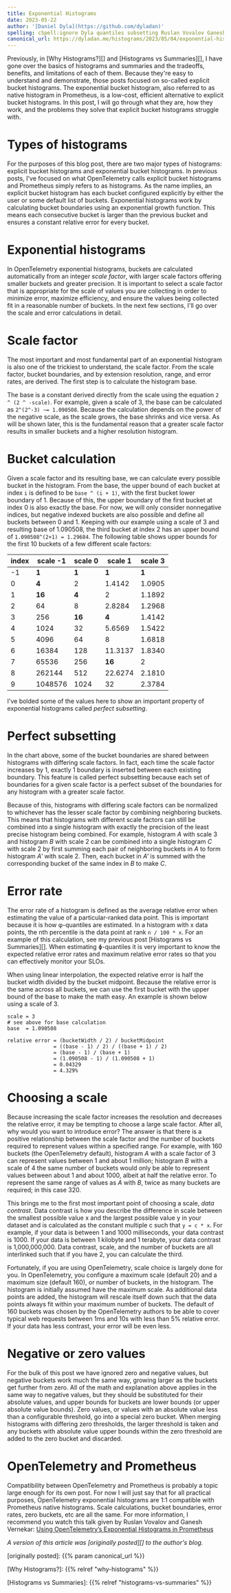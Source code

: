 ```yaml
---
title: Exponential Histograms
date: 2023-05-22
author: '[Daniel Dyla](https://github.com/dyladan)'
spelling: cSpell:ignore Dyla quantiles subsetting Ruslan Vovalov Ganesh Vernekar
canonical_url: https://dyladan.me/histograms/2023/05/04/exponential-histograms/
---
```


Previously, in [Why Histograms?][] and [Histograms vs Summaries][], I have gone
over the basics of histograms and summaries and the tradeoffs, benefits, and
limitations of each of them. Because they're easy to understand and demonstrate,
those posts focused on so-called explicit bucket histograms. The exponential
bucket histogram, also referred to as native histogram in Prometheus, is a
low-cost, efficient alternative to explicit bucket histograms. In this post, I
will go through what they are, how they work, and the problems they solve that
explicit bucket histograms struggle with.

# Types of histograms

For the purposes of this blog post, there are two major types of histograms:
explicit bucket histograms and exponential bucket histograms. In previous posts,
I've focused on what OpenTelemetry calls explicit bucket histograms and
Prometheus simply refers to as histograms. As the name implies, an explicit
bucket histogram has each bucket configured explicitly by either the user or
some default list of buckets. Exponential histograms work by calculating bucket
boundaries using an exponential growth function. This means each consecutive
bucket is larger than the previous bucket and ensures a constant relative error
for every bucket.

# Exponential histograms

In OpenTelemetry exponential histograms, buckets are calculated automatically
from an integer _scale factor_, with larger scale factors offering smaller
buckets and greater precision. It is important to select a scale factor that is
appropriate for the scale of values you are collecting in order to minimize
error, maximize efficiency, and ensure the values being collected fit in a
reasonable number of buckets. In the next few sections, I'll go over the scale
and error calculations in detail.

# Scale factor

The most important and most fundamental part of an exponential histogram is also
one of the trickiest to understand, the scale factor. From the scale factor,
bucket boundaries, and by extension resolution, range, and error rates, are
derived. The first step is to calculate the histogram base.

The base is a constant derived directly from the scale using the equation
`2 ^ (2 ^ -scale)`. For example, given a scale of 3, the base can be calculated
as `2^(2^-3) ~= 1.090508`. Because the calculation depends on the power of the
negative scale, as the scale grows, the base shrinks and vice versa. As will be
shown later, this is the fundamental reason that a greater scale factor results
in smaller buckets and a higher resolution histogram.

# Bucket calculation

Given a scale factor and its resulting base, we can calculate every possible
bucket in the histogram. From the base, the upper bound of each bucket at index
`i` is defined to be `base ^ (i + 1)`, with the first bucket lower boundary
of 1. Because of this, the upper boundary of the first bucket at index 0 is also
exactly the base. For now, we will only consider nonnegative indices, but
negative indexed buckets are also possible and define all buckets between 0
and 1. Keeping with our example using a scale of 3 and resulting base of
1.090508, the third bucket at index 2 has an upper bound of
`1.090508^(2+1) = 1.29684`. The following table shows upper bounds for the first
10 buckets of a few different scale factors:

| index | scale -1 | scale 0 | scale 1 | scale 3 |
| ----- | -------- | ------- | ------- | ------- |
| -1    | **1**    | **1**   | **1**   | **1**   |
| 0     | **4**    | 2       | 1.4142  | 1.0905  |
| 1     | **16**   | **4**   | 2       | 1.1892  |
| 2     | 64       | 8       | 2.8284  | 1.2968  |
| 3     | 256      | **16**  | **4**   | 1.4142  |
| 4     | 1024     | 32      | 5.6569  | 1.5422  |
| 5     | 4096     | 64      | 8       | 1.6818  |
| 6     | 16384    | 128     | 11.3137 | 1.8340  |
| 7     | 65536    | 256     | **16**  | 2       |
| 8     | 262144   | 512     | 22.6274 | 2.1810  |
| 9     | 1048576  | 1024    | 32      | 2.3784  |

I've bolded some of the values here to show an important property of exponential
histograms called _perfect subsetting_.

# Perfect subsetting

In the chart above, some of the bucket boundaries are shared between histograms
with differing scale factors. In fact, each time the scale factor increases by
1, exactly 1 boundary is inserted between each existing boundary. This feature
is called perfect subsetting because each set of boundaries for a given scale
factor is a perfect subset of the boundaries for any histogram with a greater
scale factor.

Because of this, histograms with differing scale factors can be normalized to
whichever has the lesser scale factor by combining neighboring buckets. This
means that histograms with different scale factors can still be combined into a
single histogram with exactly the precision of the least precise histogram being
combined. For example, histogram _A_ with scale 3 and histogram _B_ with scale 2
can be combined into a single histogram _C_ with scale 2 by first summing each
pair of neighboring buckets in _A_ to form histogram _A'_ with scale 2. Then,
each bucket in _A'_ is summed with the corresponding bucket of the same index in
_B_ to make _C_.

# Error rate

The error rate of a histogram is defined as the average relative error when
estimating the value of a particular-ranked data point. This is important
because it is how φ-quantiles are estimated. In a histogram with x data points,
the nth percentile is the data point at rank `n / 100 * x`. For an example of
this calculation, see my previous post [Histograms vs Summaries][]. When
estimating ɸ-quantiles it is very important to know the expected relative error
rates and maximum relative error rates so that you can effectively monitor your
SLOs.

When using linear interpolation, the expected relative error is half the bucket
width divided by the bucket midpoint. Because the relative error is the same
across all buckets, we can use the first bucket with the upper bound of the base
to make the math easy. An example is shown below using a scale of 3.

```
scale = 3
# see above for base calculation
base  = 1.090508

relative error = (bucketWidth / 2) / bucketMidpoint
               = ((base - 1) / 2) / ((base + 1) / 2)
               = (base - 1) / (base + 1)
               = (1.090508 - 1) / (1.090508 + 1)
               = 0.04329
               = 4.329%
```

# Choosing a scale

Because increasing the scale factor increases the resolution and decreases the
relative error, it may be tempting to choose a large scale factor. After all,
why would you want to introduce error? The answer is that there is a positive
relationship between the scale factor and the number of buckets required to
represent values within a specified range. For example, with 160 buckets (the
OpenTelemetry default), histogram _A_ with a scale factor of 3 can represent
values between 1 and about 1 million; histogram _B_ with a scale of 4 the same
number of buckets would only be able to represent values between about 1 and
about 1000, albeit at half the relative error. To represent the same range of
values as _A_ with _B_, twice as many buckets are required; in this case 320.

This brings me to the first most important point of choosing a scale, _data
contrast_. Data contrast is how you describe the difference in scale between the
smallest possible value x and the largest possible value y in your dataset and
is calculated as the constant multiple c such that `y = c * x`. For example, if
your data is between 1 and 1000 milliseconds, your data contrast is 1000. If
your data is between 1 kilobyte and 1 terabyte, your data contrast is
1,000,000,000. Data contrast, scale, and the number of buckets are all
interlinked such that if you have 2, you can calculate the third.

Fortunately, if you are using OpenTelemetry, scale choice is largely done for
you. In OpenTelemetry, you configure a maximum scale (default 20) and a maximum
size (default 160), or number of buckets, in the histogram. The histogram is
initially assumed have the maximum scale. As additional data points are added,
the histogram will rescale itself down such that the data points always fit
within your maximum number of buckets. The default of 160 buckets was chosen by
the OpenTelemetry authors to be able to cover typical web requests between 1ms
and 10s with less than 5% relative error. If your data has less contrast, your
error will be even less.

# Negative or zero values

For the bulk of this post we have ignored zero and negative values, but negative
buckets work much the same way, growing larger as the buckets get further from
zero. All of the math and explanation above applies in the same way to negative
values, but they should be substituted for their absolute values, and upper
bounds for buckets are lower bounds (or upper absolute value bounds). Zero
values, or values with an absolute value less than a configurable threshold, go
into a special zero bucket. When merging histograms with differing zero
thresholds, the larger threshold is taken and any buckets with absolute value
upper bounds within the zero threshold are added to the zero bucket and
discarded.

# OpenTelemetry and Prometheus

Compatibility between OpenTelemetry and Prometheus is probably a topic large
enough for its own post. For now I will just say that for all practical
purposes, OpenTelemetry exponential histograms are 1:1 compatible with
Prometheus native histograms. Scale calculations, bucket boundaries, error
rates, zero buckets, etc are all the same. For more information, I recommend you
watch this talk given by Ruslan Vovalov and Ganesh Vernekar: [Using
OpenTelemetry’s Exponential Histograms in Prometheus][]

_A version of this article was [originally posted][] to the author's blog._

[originally posted]: {{% param canonical_url %}}

[Why Histograms?]: {{% relref "why-histograms" %}}

[Histograms vs Summaries]: {{% relref "histograms-vs-summaries" %}}

[Using OpenTelemetry’s Exponential Histograms in Prometheus]:
  https://www.youtube.com/watch?v=W2_TpDcess8
